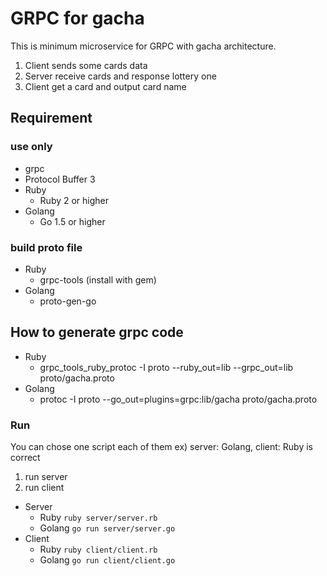 # GRPC for gacha 

This is minimum microservice for GRPC with gacha architecture.

1. Client sends some cards data
2. Server receive cards and response lottery one
3. Client get a card and output card name

## Requirement

### use only

- grpc
- Protocol Buffer 3
- Ruby
    - Ruby 2 or higher
- Golang
    - Go 1.5 or higher

### build proto file

- Ruby
    - grpc-tools (install with gem)
- Golang
    - proto-gen-go

## How to generate grpc code

- Ruby
    - grpc_tools_ruby_protoc -I proto --ruby_out=lib --grpc_out=lib proto/gacha.proto
- Golang
    - protoc -I proto --go_out=plugins=grpc:lib/gacha proto/gacha.proto

### Run

You can chose one script each of them
ex) server: Golang, client: Ruby is correct

1. run server
2. run client

- Server
    - Ruby
    `ruby server/server.rb`
    - Golang
    `go run server/server.go`
- Client
    - Ruby
    `ruby client/client.rb`
    - Golang
    `go run client/client.go`
